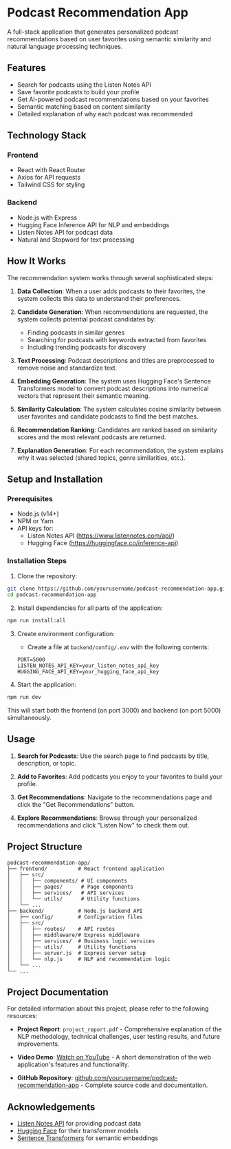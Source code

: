 # Podcast Recommendation App

A full-stack application that generates personalized podcast recommendations based on user favorites using semantic similarity and natural language processing techniques.

## Features

- Search for podcasts using the Listen Notes API
- Save favorite podcasts to build your profile
- Get AI-powered podcast recommendations based on your favorites
- Semantic matching based on content similarity
- Detailed explanation of why each podcast was recommended

## Technology Stack

### Frontend
- React with React Router
- Axios for API requests
- Tailwind CSS for styling

### Backend
- Node.js with Express
- Hugging Face Inference API for NLP and embeddings
- Listen Notes API for podcast data
- Natural and Stopword for text processing

## How It Works

The recommendation system works through several sophisticated steps:

1. **Data Collection**: When a user adds podcasts to their favorites, the system collects this data to understand their preferences.

2. **Candidate Generation**: When recommendations are requested, the system collects potential podcast candidates by:
   - Finding podcasts in similar genres
   - Searching for podcasts with keywords extracted from favorites
   - Including trending podcasts for discovery

3. **Text Processing**: Podcast descriptions and titles are preprocessed to remove noise and standardize text.

4. **Embedding Generation**: The system uses Hugging Face's Sentence Transformers model to convert podcast descriptions into numerical vectors that represent their semantic meaning.

5. **Similarity Calculation**: The system calculates cosine similarity between user favorites and candidate podcasts to find the best matches.

6. **Recommendation Ranking**: Candidates are ranked based on similarity scores and the most relevant podcasts are returned.

7. **Explanation Generation**: For each recommendation, the system explains why it was selected (shared topics, genre similarities, etc.).

## Setup and Installation

### Prerequisites
- Node.js (v14+)
- NPM or Yarn
- API keys for:
  - Listen Notes API (https://www.listennotes.com/api/)
  - Hugging Face (https://huggingface.co/inference-api)

### Installation Steps

1. Clone the repository:
```bash
git clone https://github.com/yourusername/podcast-recommendation-app.git
cd podcast-recommendation-app
```

2. Install dependencies for all parts of the application:
```bash
npm run install:all
```

3. Create environment configuration:
   - Create a file at `backend/config/.env` with the following contents:
   ```
   PORT=5000
   LISTEN_NOTES_API_KEY=your_listen_notes_api_key
   HUGGING_FACE_API_KEY=your_hugging_face_api_key
   ```

4. Start the application:
```bash
npm run dev
```

This will start both the frontend (on port 3000) and backend (on port 5000) simultaneously.

## Usage

1. **Search for Podcasts**: Use the search page to find podcasts by title, description, or topic.

2. **Add to Favorites**: Add podcasts you enjoy to your favorites to build your profile.

3. **Get Recommendations**: Navigate to the recommendations page and click the "Get Recommendations" button.

4. **Explore Recommendations**: Browse through your personalized recommendations and click "Listen Now" to check them out.

## Project Structure
```
podcast-recommendation-app/
├── frontend/          # React frontend application
│   ├── src/
│   │   ├── components/ # UI components
│   │   ├── pages/      # Page components
│   │   ├── services/   # API services
│   │   └── utils/      # Utility functions
│   └── ...
├── backend/           # Node.js backend API
│   ├── config/        # Configuration files
│   ├── src/
│   │   ├── routes/    # API routes
│   │   ├── middleware/# Express middleware
│   │   ├── services/  # Business logic services
│   │   ├── utils/     # Utility functions
│   │   ├── server.js  # Express server setup
│   │   └── nlp.js     # NLP and recommendation logic
│   └── ...
└── ...
```

## Project Documentation

For detailed information about this project, please refer to the following resources:

- **Project Report**: `project_report.pdf` - Comprehensive explanation of the NLP methodology, technical challenges, user testing results, and future improvements.

- **Video Demo**: [Watch on YouTube](https://youtu.be/tLPDVtwSLrs) - A short demonstration of the web application's features and functionality.

- **GitHub Repository**: [github.com/yourusername/podcast-recommendation-app](https://github.com/yourusername/podcast-recommendation-app) - Complete source code and documentation.

## Acknowledgements

- [Listen Notes API](https://www.listennotes.com/api/) for providing podcast data
- [Hugging Face](https://huggingface.co/) for their transformer models
- [Sentence Transformers](https://www.sbert.net/) for semantic embeddings 